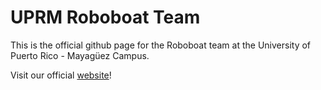 # UPRM Roboboat Team

This is the official github page for the Roboboat team at the University of Puerto Rico - Mayagüez Campus.

Visit our official [website](https://sites.google.com/upr.edu/uprmroboboat)!
